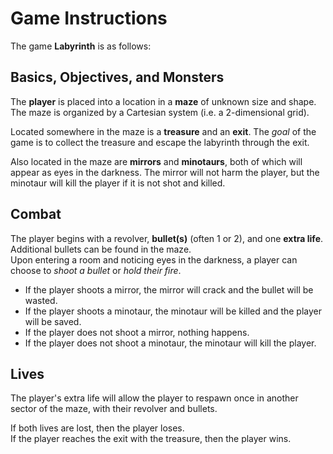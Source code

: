 # Game Instructions

The game **Labyrinth** is as follows:

## Basics, Objectives, and Monsters
The **player** is placed into a location in a **maze** of unknown size and shape.  
The maze is organized by a Cartesian system (i.e. a 2-dimensional grid).

Located somewhere in the maze is a **treasure** and an **exit**. The *goal* of the game is to collect the treasure and escape the labyrinth through the exit.

Also located in the maze are **mirrors** and **minotaurs**, both of which will appear as eyes in the darkness. The mirror will not harm the player, but the minotaur will kill the player if it is not shot and killed.

## Combat

The player begins with a revolver, **bullet(s)** (often 1 or 2), and one **extra life**. Additional bullets can be found in the maze.  
Upon entering a room and noticing eyes in the darkness, a player can choose to *shoot a bullet* or *hold their fire*.

* If the player shoots a mirror, the mirror will crack and the bullet will be wasted.
* If the player shoots a minotaur, the minotaur will be killed and the player will be saved.
* If the player does not shoot a mirror, nothing happens.
* If the player does not shoot a minotaur, the minotaur will kill the player.

## Lives
The player's extra life will allow the player to respawn once in another sector of the maze, with their revolver and bullets.

If both lives are lost, then the player loses.  
If the player reaches the exit with the treasure, then the player wins.
